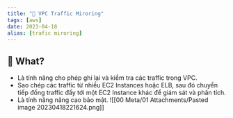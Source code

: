 ```yaml
---
title: "🌱 VPC Traffic Miroring"
tags: [aws]
date: 2023-04-18
alias: [trafic miroring]
---
```


## 🌿 What?
- Là tính năng cho phép ghi lại và kiểm tra các traffic trong VPC.
- Sao chép các traffic từ nhiều EC2 Instances hoặc ELB, sau đó chuyển tiếp đống traffic đấy tới một EC2 Instance khác để giám sát và phân tích.
- Là tính năng nâng cao bảo mật.
![[00 Meta/01 Attachments/Pasted image 20230418221624.png]]